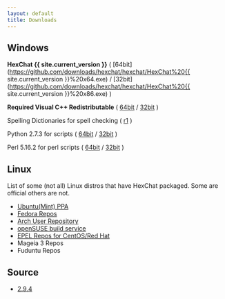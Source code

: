 ```yaml
---
layout: default
title: Downloads
---
```


## Windows
**HexChat {{ site.current_version }}** ( [64bit](https://github.com/downloads/hexchat/hexchat/HexChat%20{{ site.current_version }}%20x64.exe) / [32bit](https://github.com/downloads/hexchat/hexchat/HexChat%20{{ site.current_version }}%20x86.exe) )

**Required Visual C++ Redistributable** ( [64bit](https://www.microsoft.com/en-us/download/details.aspx?id=13523) / [32bit](https://www.microsoft.com/en-us/download/details.aspx?id=8328) )

Spelling Dictionaries for spell checking ( [r1](https://github.com/downloads/hexchat/hexchat/HexChat%20Spelling%20Dictionaries%20r1.exe) )

Python 2.7.3 for scripts ( [64bit](http://python.org/ftp/python/2.7.3/python-2.7.3.amd64.msi) / [32bit](http://python.org/ftp/python/2.7.3/python-2.7.3.msi) )

Perl 5.16.2 for perl scripts ( [64bit](https://github.com/downloads/hexchat/hexchat/Perl%205.16.2%20x64.msi) / [32bit](https://github.com/downloads/hexchat/hexchat/Perl%205.16.2%20x86.msi) )

## Linux
List of some (not all) Linux distros that have HexChat packaged. Some are official others are not.
- [Ubuntu(Mint) PPA](https://launchpad.net/~gwendal-lebihan-dev/+archive/hexchat-stable)
- [Fedora Repos](https://apps.fedoraproject.org/packages/hexchat)
- [Arch User Repository](https://aur.archlinux.org/packages.php?K=hexchat)
- [openSUSE build service](http://software.opensuse.org/package/hexchat)
- [EPEL Repos for CentOS/Red Hat](https://apps.fedoraproject.org/packages/hexchat)
- Mageia 3 Repos
- Fuduntu Repos

## Source
- [2.9.4](https://github.com/downloads/hexchat/hexchat/hexchat-2.9.4.tar.xz)
